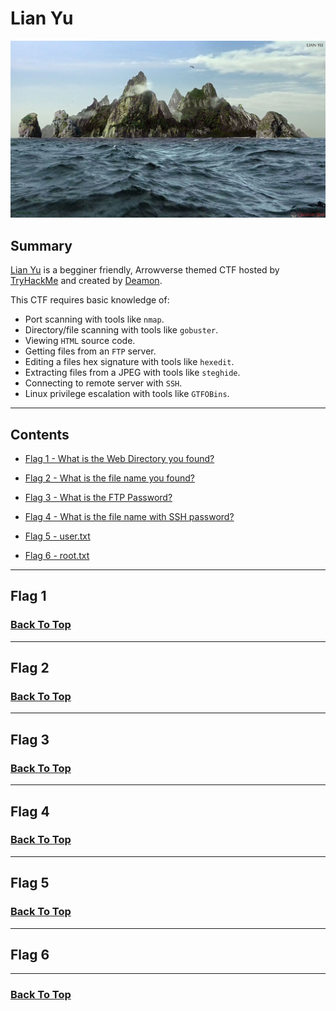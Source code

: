 # Lian Yu

![Lian Yu Island](./Assets/lian-yu-island.jpg "Lian Yu Island")

## Summary

[Lian Yu](https://tryhackme.com/room/lianyu "Lian Yu CTF on TryHackMe") is a begginer friendly, Arrowverse themed CTF hosted by [TryHackMe](https://tryhackme.com/ "TryHackMe Official Website") and created by [Deamon](https://twitter.com/User6825 "Deamon's Twitter Profile").

This CTF requires basic knowledge of:

* Port scanning with tools like ```nmap```.
* Directory/file scanning with tools like ```gobuster```.
* Viewing ```HTML``` source code.
* Getting files from an ```FTP``` server.
* Editing a files hex signature with tools like ```hexedit```.
* Extracting files from a JPEG with tools like ```steghide```.
* Connecting to remote server with ```SSH```.
* Linux privilege escalation with tools like ```GTFOBins```.

---

## Contents

* [Flag 1 - What is the Web Directory you found?](#flag-1 "Jump To Flag 1")

* [Flag 2 - What is the file name you found?](#flag-2 "Jump To Flag 2")

* [Flag 3 - What is the FTP Password?](#flag-3 "Jump To Flag 3")

* [Flag 4 - What is the file name with SSH password?](#flag-4 "Jump To Flag 4")

* [Flag 5 - user.txt](#flag-5 "Jump To Flag 5")

* [Flag 6 - root.txt](#flag-6 "Jump To Flag 6")

---

## Flag 1



### [Back To Top](#lian-yu "Jump To Top")

---

## Flag 2



### [Back To Top](#lian-yu "Jump To Top")

---

## Flag 3



### [Back To Top](#lian-yu "Jump To Top")

---

## Flag 4



### [Back To Top](#lian-yu "Jump To Top")

---

## Flag 5



### [Back To Top](#lian-yu "Jump To Top")

---

## Flag 6



---

### [Back To Top](#lian-yu "Jump To Top")
